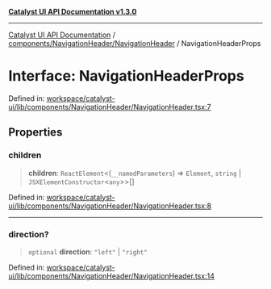 [**Catalyst UI API Documentation v1.3.0**](../../../../README.md)

---

[Catalyst UI API Documentation](../../../../README.md) / [components/NavigationHeader/NavigationHeader](../README.md) / NavigationHeaderProps

# Interface: NavigationHeaderProps

Defined in: [workspace/catalyst-ui/lib/components/NavigationHeader/NavigationHeader.tsx:7](https://github.com/TheBranchDriftCatalyst/catalyst-ui/blob/main/lib/components/NavigationHeader/NavigationHeader.tsx#L7)

## Properties

### children

> **children**: `ReactElement`\<(`__namedParameters`) => `Element`, `string` \| `JSXElementConstructor`\<`any`\>\>[]

Defined in: [workspace/catalyst-ui/lib/components/NavigationHeader/NavigationHeader.tsx:8](https://github.com/TheBranchDriftCatalyst/catalyst-ui/blob/main/lib/components/NavigationHeader/NavigationHeader.tsx#L8)

---

### direction?

> `optional` **direction**: `"left"` \| `"right"`

Defined in: [workspace/catalyst-ui/lib/components/NavigationHeader/NavigationHeader.tsx:14](https://github.com/TheBranchDriftCatalyst/catalyst-ui/blob/main/lib/components/NavigationHeader/NavigationHeader.tsx#L14)
